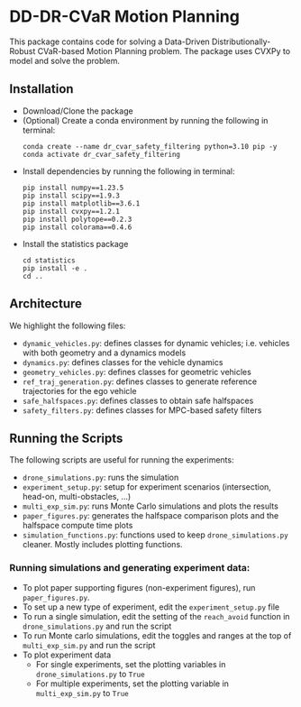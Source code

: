 # DD-DR-CVaR Motion Planning

This package contains code for solving a Data-Driven Distributionally-Robust CVaR-based Motion Planning problem.
The package uses CVXPy to model and solve the problem.

## Installation

- Download/Clone the package
- (Optional) Create a conda environment by running the following in terminal:
    ```
    conda create --name dr_cvar_safety_filtering python=3.10 pip -y
    conda activate dr_cvar_safety_filtering
    ```
- Install dependencies by running the following in terminal:
    ```
    pip install numpy==1.23.5 
    pip install scipy==1.9.3 
    pip install matplotlib==3.6.1
    pip install cvxpy==1.2.1
    pip install polytope==0.2.3
    pip install colorama==0.4.6
    ```
- Install the statistics package 
    ```
    cd statistics
    pip install -e .
    cd ..
    ```

## Architecture
We highlight the following files:
- `dynamic_vehicles.py`: defines classes for dynamic vehicles; i.e. vehicles with both geometry and a dynamics models
- `dynamics.py`: defines classes for the vehicle dynamics
- `geometry_vehicles.py`: defines classes for geometric vehicles
- `ref_traj_generation.py`: defines classes to generate reference trajectories for the ego vehicle
- `safe_halfspaces.py`: defines classes to obtain safe halfspaces
- `safety_filters.py`: defines classes for MPC-based safety filters

## Running the Scripts
The following scripts are useful for running the experiments:
- `drone_simulations.py`: runs the simulation
- `experiment_setup.py`: setup for experiment scenarios (intersection, head-on, multi-obstacles, ...)
- `multi_exp_sim.py`: runs Monte Carlo simulations and plots the results
- `paper_figures.py`: generates the halfspace comparison plots and the halfspace compute time plots
- `simulation_functions.py`: functions used to keep `drone_simulations.py` cleaner. Mostly includes plotting functions.

### Running simulations and generating experiment data:
- To plot paper supporting figures (non-experiment figures), run `paper_figures.py`.
- To set up a new type of experiment, edit the `experiment_setup.py` file
- To run a single simulation, edit the setting of the `reach_avoid` function in `drone_simulations.py` and run the script
- To run Monte carlo simulations, edit the toggles and ranges at the top of `multi_exp_sim.py` and run the script
- To plot experiment data
  - For single experiments, set the plotting variables in `drone_simulations.py` to `True`
  - For multiple experiments, set the plotting variable in `multi_exp_sim.py` to `True`
